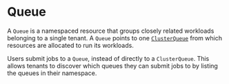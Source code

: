 # Queue

A `Queue` is a namespaced resource that groups closely related workloads
belonging to a single tenant. A `Queue` points to one [`ClusterQueue`](cluster_queue.md)
from which resources are allocated to run its workloads.

Users submit jobs to a `Queue`, instead of directly to a `ClusterQueue`. This
allows tenants to discover which queues they can submit jobs to by listing the
queues in their namespace.
